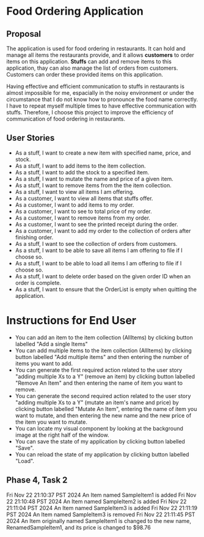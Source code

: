 # Food Ordering Application

## Proposal
 
The application is used for food ordering in restaurants. It can hold and manage all items the restaurants provide, and it allows **customers** to
order items on this application. **Stuffs** can add and remove items to this application, thay can also manage the list of orders from customers.
Customers can order these provided items on this application. 

Having effective and efficient communication to stuffs in restaurants is almost impossible for me, espacially in the noisy environment or under
the circumstance that I do not know how to pronounce the food name correctly. I have to repeat myself multiple times to have effective
communication with stuffs. Therefore, I choose this project to improve the efficiency of communication of food ordering in restaurants.

## User Stories
- As a stuff, I want to create a new item with specified name, price, and stock.
- As a stuff, I want to add items to the item collection.
- As a stuff, I want to add the stock to a specified item.
- As a stuff, I want to mutate the name and price of a given item.
- As a stuff, I want to remove items from the the item collection.
- As a stuff, I want to view all items I am offering.
- As a customer, I want to view all items that stuffs offer.
- As a customer, I want to add items to my order.
- As a customer, I want to see to total price of my order.
- As a customer, I want to remove items from my order.
- As a customer, I want to see the printed receipt during the order.
- As a customer, I want to add my order to the collection of orders after finishing order.
- As a stuff, I want to see the collection of orders from customers.
- As a stuff, I want to be able to save all items I am offering to file if I choose so.
- As a stuff, I want to be able to load all items I am offering to file if I choose so.
- As a stuff, I want to delete order based on the given order ID when an order is complete.
- As a stuff, I want to ensure that the OrderList is empty when quitting the application.

# Instructions for End User

- You can add an item to the item collection (AllItems) by clicking button labelled "Add a single Items"
- You can add multiple items to the item collection (AllItems) by clicking button labelled "Add multiple items" and then entering the number of items you want to add.
- You can generate the first required action related to the user story "adding multiple Xs to a Y" (remove an item) by clicking button labelled "Remove An Item" and then entering the name of item you want to remove.
- You can generate the second required action related to the user story "adding multiple Xs to a Y" (mutate an item's name and price) by clicking button labelled "Mutate An Item", entering the name of item you want to mutate, and then entering the new name and the new price of the item you want to mutate.
- You can locate my visual component by looking at the background image at the right half of the window.
- You can save the state of my application by clicking button labelled "Save".
- You can reload the state of my application by clicking button labelled "Load".

## Phase 4, Task 2
Fri Nov 22 21:10:37 PST 2024
An Item named SampleItem1 is added
Fri Nov 22 21:10:48 PST 2024
An Item named SampleItem2 is added
Fri Nov 22 21:11:04 PST 2024
An Item named SampleItem3 is added
Fri Nov 22 21:11:19 PST 2024
An Item named SampleItem3 is removed
Fri Nov 22 21:11:45 PST 2024
An Item originally named SampleItem1 is changed to the new name, RenamedSampleItem1, and its price is changed to $98.76